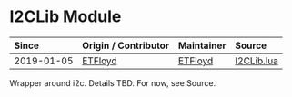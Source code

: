 # I2CLib Module
| Since  | Origin / Contributor  | Maintainer  | Source  |
| :----- | :-------------------- | :---------- | :------ |
| 2019-01-05 | [ETFloyd](https://github.com/ETFloyd) | [ETFloyd](https://github.com/ETFloyd) | [I2CLib.lua](../src/I2CLib.lua) |

Wrapper around i2c. Details TBD. For now, see Source.
